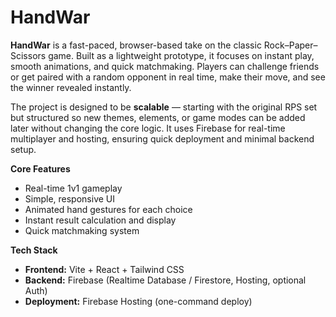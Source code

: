 # HandWar

**HandWar** is a fast-paced, browser-based take on the classic Rock–Paper–Scissors game.
Built as a lightweight prototype, it focuses on instant play, smooth animations, and quick matchmaking. Players can challenge friends or get paired with a random opponent in real time, make their move, and see the winner revealed instantly.

The project is designed to be **scalable** — starting with the original RPS set but structured so new themes, elements, or game modes can be added later without changing the core logic. It uses Firebase for real-time multiplayer and hosting, ensuring quick deployment and minimal backend setup.

**Core Features**

- Real-time 1v1 gameplay
- Simple, responsive UI
- Animated hand gestures for each choice
- Instant result calculation and display
- Quick matchmaking system

**Tech Stack**

- **Frontend:** Vite + React + Tailwind CSS
- **Backend:** Firebase (Realtime Database / Firestore, Hosting, optional Auth)
- **Deployment:** Firebase Hosting (one-command deploy)

